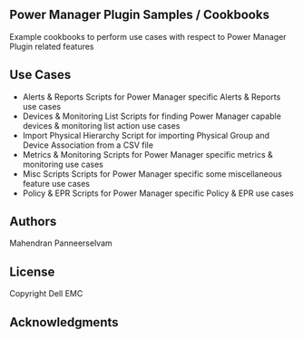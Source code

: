## Power Manager Plugin Samples / Cookbooks

Example cookbooks to perform use cases with respect to Power Manager Plugin related features

## Use Cases

* Alerts & Reports
	Scripts for Power Manager specific Alerts & Reports use cases
* Devices & Monitoring List
	Scripts for finding Power Manager capable devices & monitoring list action use cases
* Import Physical Hierarchy
	Script for importing Physical Group and Device Association from a CSV file
* Metrics & Monitoring
	Scripts for Power Manager specific metrics & monitoring use cases
* Misc Scripts
	Scripts for Power Manager specific some miscellaneous feature use cases
* Policy & EPR
	Scripts for Power Manager specific Policy & EPR use cases

## Authors
Mahendran Panneerselvam

## License

Copyright Dell EMC

## Acknowledgments
